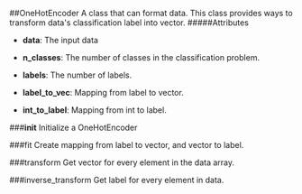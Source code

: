 ##OneHotEncoder
A class that can format data.
This class provides ways to transform data's classification label into vector.
#####Attributes
* **data**: The input data

* **n_classes**: The number of classes in the classification problem.

* **labels**: The number of labels.

* **label_to_vec**: Mapping from label to vector.

* **int_to_label**: Mapping from int to label.

###__init__
Initialize a OneHotEncoder

###fit
Create mapping from label to vector, and vector to label.

###transform
Get vector for every element in the data array.

###inverse_transform
Get label for every element in data.

